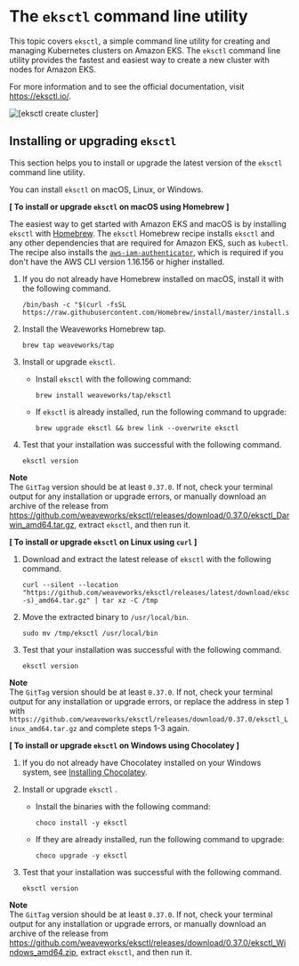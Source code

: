 # The `eksctl` command line utility<a name="eksctl"></a>

This topic covers `eksctl`, a simple command line utility for creating and managing Kubernetes clusters on Amazon EKS\. The `eksctl` command line utility provides the fastest and easiest way to create a new cluster with nodes for Amazon EKS\.

For more information and to see the official documentation, visit [https://eksctl\.io/](https://github.com/weaveworks/eksctl)\.

![\[eksctl create cluster\]](http://docs.aws.amazon.com/eks/latest/userguide/images/eksctl-create-cluster.gif)

## Installing or upgrading `eksctl`<a name="installing-eksctl"></a>

This section helps you to install or upgrade the latest version of the `eksctl` command line utility\.

You can install `eksctl` on macOS, Linux, or Windows\.<a name="install-eksctl-macos"></a>

**\[ To install or upgrade `eksctl` on macOS using Homebrew \]**

The easiest way to get started with Amazon EKS and macOS is by installing `eksctl` with [Homebrew](https://brew.sh/)\. The `eksctl` Homebrew recipe installs `eksctl` and any other dependencies that are required for Amazon EKS, such as `kubectl`\. The recipe also installs the [`aws-iam-authenticator`](install-aws-iam-authenticator.md), which is required if you don't have the AWS CLI version 1\.16\.156 or higher installed\.

1. If you do not already have Homebrew installed on macOS, install it with the following command\.

   ```
   /bin/bash -c "$(curl -fsSL https://raw.githubusercontent.com/Homebrew/install/master/install.sh)"
   ```

1. Install the Weaveworks Homebrew tap\.

   ```
   brew tap weaveworks/tap
   ```

1. Install or upgrade `eksctl`\.
   + Install `eksctl` with the following command:

     ```
     brew install weaveworks/tap/eksctl
     ```
   + If `eksctl` is already installed, run the following command to upgrade:

     ```
     brew upgrade eksctl && brew link --overwrite eksctl
     ```

1. Test that your installation was successful with the following command\.

   ```
   eksctl version
   ```
**Note**  
 The `GitTag` version should be at least `0.37.0`\. If not, check your terminal output for any installation or upgrade errors, or manually download an archive of the release from [https://github\.com/weaveworks/eksctl/releases/download/0\.37\.0/eksctl\_Darwin\_amd64\.tar\.gz](https://github.com/weaveworks/eksctl/releases/download/0.37.0/eksctl_Darwin_amd64.tar.gz), extract `eksctl`, and then run it\.<a name="install-eksctl-linux"></a>

**\[ To install or upgrade `eksctl` on Linux using `curl` \]**

1. Download and extract the latest release of `eksctl` with the following command\.

   ```
   curl --silent --location "https://github.com/weaveworks/eksctl/releases/latest/download/eksctl_$(uname -s)_amd64.tar.gz" | tar xz -C /tmp
   ```

1. Move the extracted binary to `/usr/local/bin`\.

   ```
   sudo mv /tmp/eksctl /usr/local/bin
   ```

1. Test that your installation was successful with the following command\.

   ```
   eksctl version
   ```
**Note**  
The `GitTag` version should be at least `0.37.0`\. If not, check your terminal output for any installation or upgrade errors, or replace the address in step 1 with `https://github.com/weaveworks/eksctl/releases/download/0.37.0/eksctl_Linux_amd64.tar.gz` and complete steps 1\-3 again\.<a name="install-eksctl-windows"></a>

**\[ To install or upgrade `eksctl` on Windows using Chocolatey \]**

1. If you do not already have Chocolatey installed on your Windows system, see [Installing Chocolatey](https://chocolatey.org/install)\.

1. Install or upgrade `eksctl` \.
   + Install the binaries with the following command:

     ```
     choco install -y eksctl 
     ```
   + If they are already installed, run the following command to upgrade:

     ```
     choco upgrade -y eksctl 
     ```

1. Test that your installation was successful with the following command\.

   ```
   eksctl version
   ```
**Note**  
 The `GitTag` version should be at least `0.37.0`\. If not, check your terminal output for any installation or upgrade errors, or manually download an archive of the release from [https://github\.com/weaveworks/eksctl/releases/download/0\.37\.0/eksctl\_Windows\_amd64\.zip](https://github.com/weaveworks/eksctl/releases/download/0.37.0/eksctl_Windows_amd64.zip), extract `eksctl`, and then run it\.